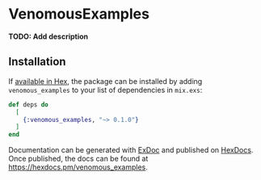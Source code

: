 # VenomousExamples

**TODO: Add description**

## Installation

If [available in Hex](https://hex.pm/docs/publish), the package can be installed
by adding `venomous_examples` to your list of dependencies in `mix.exs`:

```elixir
def deps do
  [
    {:venomous_examples, "~> 0.1.0"}
  ]
end
```

Documentation can be generated with [ExDoc](https://github.com/elixir-lang/ex_doc)
and published on [HexDocs](https://hexdocs.pm). Once published, the docs can
be found at <https://hexdocs.pm/venomous_examples>.


